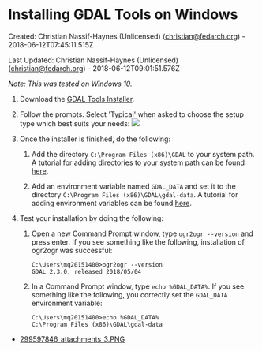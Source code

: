 Installing GDAL Tools on Windows
=============================================================================


Created: Christian Nassif-Haynes (Unlicensed) (christian@fedarch.org) -
2018-06-12T07:45:11.515Z

Last Updated: Christian Nassif-Haynes (Unlicensed)
(christian@fedarch.org) - 2018-06-12T09:01:51.576Z


*Note: This was tested on Windows 10.*

1.  Download the [G](https://www.gaia-gis.it/spatialite-2.3.1/spatialite-tools-win-x86-2.3.1.zip)[DAL Tools Installer](http://download.gisinternals.com/sdk/downloads/release-1911-gdal-2-3-0-mapserver-7-0-7/gdal-203-1911-ecw-33.msi).
2.  Follow the prompts. Select 'Typical' when asked to choose the
    setup type which best suits your needs:
    ![](attachments/299597846_thumbnails_3.PNG)    
3.  Once the installer is finished, do the following:

    1.  Add the directory `C:\Program Files (x86)\GDAL` to your system
        path. A tutorial for adding directories to your system path can
        be found
        [here](https://www.howtogeek.com/118594/how-to-edit-your-system-path-for-easy-command-line-access/).

    2.  Add an environment variable named `GDAL_DATA` and set it to the
        directory `C:\Program Files (x86)\GDAL\gdal-data`. A tutorial
        for adding environment variables can be found
        [here](https://www.howtogeek.com/51807/how-to-create-and-use-global-system-environment-variables/).

4.  Test your installation by doing the following:

    1.  Open a new Command Prompt window, type `ogr2ogr --version` and
        press enter. If you see something like the following,
        installation of ogr2ogr was successful:

        ```
        C:\Users\mq20151400>ogr2ogr --version
        GDAL 2.3.0, released 2018/05/04
        ```


    2.  In a Command Prompt window, type `echo %GDAL_DATA%`. If you see
        something like the following, you correctly set the `GDAL_DATA`
        environment variable:


        ```
        C:\Users\mq20151400>echo %GDAL_DATA%
        C:\Program Files (x86)\GDAL\gdal-data
        ```



-   [299597846_attachments_3.PNG](attachments/299597846_attachments_3.PNG)
